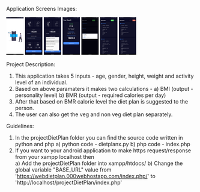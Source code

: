 Application Screens Images:

<img src="images/image1.jpg" height='100'>
<img src="images/image2.jpg" height='100'>
<img src="images/image3.jpg" height='100'>
<img src="images/image4.jpg" height='100'>
<img src="images/image5.jpg" height='100'>
<img src="images/image6.jpg" height='100'>
<img src="images/image7.jpg" height='100'>


Project Description:
1. This application takes 5 inputs - age, gender, height, weight and activity level of an individual.
2. Based on above paramaters it makes two calculations - 
     a) BMI (output - personality level) 
     b) BMR (output - required calories per day)   
3. After that based on BMR calorie level the diet plan is suggested to the person. 
4. The user can also get the veg and non veg diet plan separately. 


Guidelines:
1. In the projectDietPlan folder you can find the source code written in python and php 
   a) python code - dietplanx.py
   b) php code -  index.php
2. If you want to your android application to make https request/response from your xampp localhost then    
   a) Add the projectDietPlan folder into xampp/htdocs/
   b) Change the global variable "BASE_URL" value from 'https://webdietplan.000webhostapp.com/index.php/' 
      to 'http://localhost/projectDietPlan/index.php'
